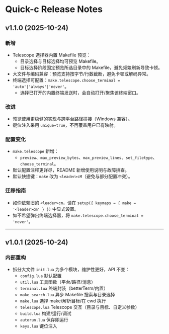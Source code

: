 # Quick-c Release Notes

## v1.1.0 (2025-10-24)

### 新增
- Telescope 选择器内置 Makefile 预览：
  - 目录选择与目标选择均可预览 Makefile。
  - 目标选择阶段固定预览所选目录中的 Makefile，避免频繁刷新导致卡顿。
- 大文件与编码兼容：预览支持按字节/行数截断，避免卡顿或解码异常。
- 终端选择可配置：`make.telescope.choose_terminal = 'auto'|'always'|'never'`。
  - 选择已打开的内置终端发送时，会自动打开/聚焦该终端窗口。

### 改进
- 预览使用更稳健的实现与跨平台路径拼接（Windows 兼容）。
- 键位注入采用 `unique=true`，不再覆盖用户已有映射。

### 配置变化
- `make.telescope` 新增：
  - `preview`、`max_preview_bytes`、`max_preview_lines`、`set_filetype`、`choose_terminal`。
- 默认配置注释更详尽，README 新增使用说明与故障排查。
- 默认快捷键：`make` 改为 `<leader>cM`（避免与部分配置冲突）。

### 迁移指南
- 如你依赖旧的 `<leader>cm`，请在 `setup({ keymaps = { make = '<leader>cm' } })` 中显式设置。
- 如不希望弹出终端选择器，将 `make.telescope.choose_terminal = 'never'`。

---

## v1.0.1 (2025-10-24)

### 内部重构

- 拆分大文件 `init.lua` 为多个模块，维护性更好，API 不变：
  - `config.lua` 默认配置
  - `util.lua` 工具函数（平台/路径/消息）
  - `terminal.lua` 终端封装（betterTerm/内置）
  - `make_search.lua` 异步 Makefile 搜索与目录选择
  - `make.lua` 选择 make/解析目标/在 cwd 执行
  - `telescope.lua` Telescope 交互（目录与目标、自定义参数）
  - `build.lua` 构建/运行/调试
  - `autorun.lua` 保存即运行
  - `keys.lua` 键位注入

